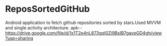 # ReposSortedGitHub
Android application to fetch github repositories sorted by stars.Used MVVM and single activity architecture.
apk--https://drive.google.com/file/d/1x1T2e4nL873gqI0Zi9BsIB7gavpGD4gh/view?usp=sharing
